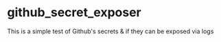 # github_secret_exposer
This is a simple test of Github's secrets &amp; if they can be exposed via logs
